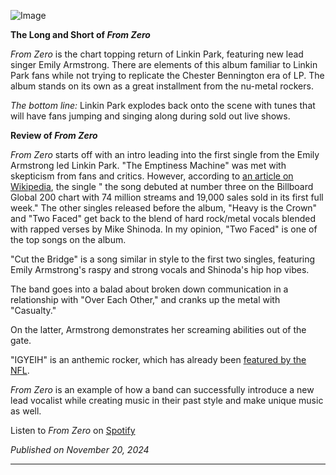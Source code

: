 ![Image](https://lh4.googleusercontent.com/proxy/yWnemUmoqz2h2RmoiQeD9OWIY5SPXY6vDzTaBPjMENG7B5s7Uf-gjDcHUBY-W2ukinbc4DdKk9fM63pRB-f4k-VwUckqLMGI8nRTAir4Ya56TQG6VUEKy95Bk2yQZw)

**The Long and Short of _From Zero_**

_From Zero_ is the chart topping return of Linkin Park, featuring new lead singer Emily Armstrong. There are elements of this album familiar to Linkin Park fans while not trying to replicate the Chester Bennington era of LP.
The album stands on its own as a great installment from the nu-metal rockers.

_The bottom line:_ Linkin Park explodes back onto the scene with tunes that will have fans jumping and singing along during sold out live shows.

**Review of _From Zero_**

_From Zero_ starts off with an intro leading into the first single from the Emily Armstrong led Linkin Park. "The Emptiness Machine" was met with skepticism from fans and critics.
However, according to [an article on Wikipedia](https://en.wikipedia.org/wiki/The_Emptiness_Machine), the single " the song debuted at number three on the Billboard Global 200 chart with 74 million streams and 19,000 sales sold in its first full week."
The other singles released before the album, "Heavy is the Crown" and "Two Faced" get back to the blend of hard rock/metal vocals blended with rapped verses by Mike Shinoda. 
In my opinion, "Two Faced" is one of the top songs on the album.

"Cut the Bridge" is a song similar in style to the first two singles, featuring Emily Armstrong's raspy and strong vocals and Shinoda's hip hop vibes.

The band goes into a balad about broken down communication in a relationship with "Over Each Other," and cranks up the metal with "Casualty."

On the latter, Armstrong demonstrates her screaming abilities out of the gate.

"IGYEIH" is an anthemic rocker, which has already been [featured by the NFL](https://www.facebook.com/linkinpark/videos/thanks-nfl-for-using-our-new-song-igyeih-in-the-nfl-sunday-spotlight/3455705501405325/).

_From Zero_ is an example of how a band can successfully introduce a new lead vocalist while creating music in their past style and make unique music as well.

Listen to _From Zero_ on [Spotify](https://open.spotify.com/album/4R6FV9NSzhPihHR0h4pI93)

_Published on November 20, 2024_

----
